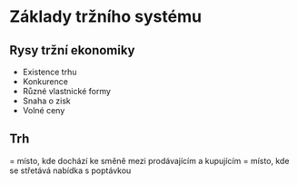 # Základy tržního systému

## Rysy tržní ekonomiky

- Existence trhu
- Konkurence
- Různé vlastnické formy
- Snaha o zisk
- Volné ceny

## Trh

= místo, kde dochází ke směně mezi prodávajícím a kupujícím
= místo, kde se střetává nabídka s poptávkou
